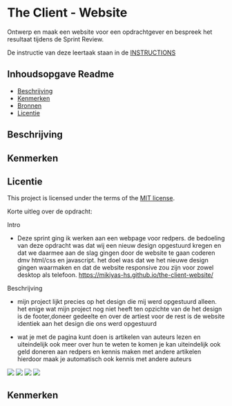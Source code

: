 # The Client - Website

Ontwerp en maak een website voor een opdrachtgever en bespreek het resultaat tijdens de Sprint Review.

De instructie van deze leertaak staan in de [INSTRUCTIONS](https://github.com/fdnd-task/the-client-website/blob/main/docs/INSTRUCTIONS.md)



## Inhoudsopgave Readme

  * [Beschrijving](#beschrijving)
  * [Kenmerken](#kenmerken)
  * [Bronnen](#bronnen)
  * [Licentie](#licentie)

## Beschrijving
<!-- In de Beschrijving staat hoe je project er uit ziet, hoe het werkt en wat je er mee kan. -->
<!-- Voeg een mooie poster visual toe 📸 -->
<!-- Voeg een link toe naar Github Pages 🌐-->

## Kenmerken
<!-- Bij Kenmerken staat welke technieken zijn gebruikt en hoe. Wat is de HTML structuur? Wat zijn de belangrijkste dingen in CSS? Wat is er met Javascript gedaan en hoe? Misschien heb je een framwork of library gebruikt? -->



## Licentie

This project is licensed under the terms of the [MIT license](./LICENSE).


Korte uitleg over de opdracht:

Intro 
- Deze sprint ging ik werken aan een webpage voor redpers. de bedoeling van deze opdracht was dat wij een nieuw design opgestuurd kregen en dat we daarmee aan de slag gingen door de website te gaan coderen dmv html/css en javascript. het doel was dat we het nieuwe design gingen waarmaken en dat de website responsive zou zijn voor zowel desktop als telefoon. https://mikiyas-hs.github.io/the-client-website/

Beschrijving 
- mijn project lijkt precies op het design die mij werd opgestuurd alleen. het enige wat mijn project nog niet heeft ten opzichte van de het design is de footer,doneer gedeelte en over de artiest voor de rest is de website identiek aan het design die ons werd opgestuurd 

- wat je met de pagina kunt doen is artikelen van auteurs lezen en uiteindelijk ook meer over hun te weten te komen je kan uiteindelijk ook geld doneren aan redpers en kennis maken met andere artikelen hierdoor maak je automatisch ook kennis met andere auteurs 
<img src="/images/Schermafbeelding 2024-10-10 002929.png">
<img src="/images/Schermafbeelding 2024-10-10 002412.png">
<img src="/images/Schermafbeelding 2024-10-10 002946.png">
<img src="/images/Schermafbeelding 2024-10-10 003139.png">

Kenmerken 
- 